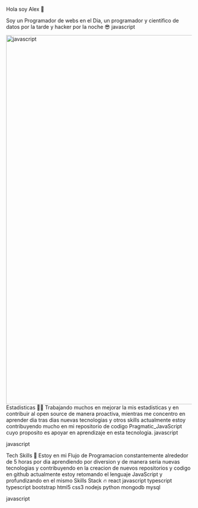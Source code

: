 Hola soy Alex  👋


Soy un Programador de webs en el Dia, un programador y cientifico de datos por la tarde y hacker por la noche 😎
javascript

<img align="center" src="https://user-images.githubusercontent.com/73097560/115834477-dbab4500-a447-11eb-908a-139a6edaec5c.gif" alt="javascript" width="1000"/>
Estadisticas 👨‍💻
Trabajando muchos en mejorar la mis estadisticas y en contribuir al open source de manera proactiva, mientras me concentro en aprender dia tras dias nuevas tecnologias y otros skills actualmente estoy contribuyendo mucho en mi repositorio de codigo Pragmatic_JavaScript cuyo proposito es apoyar en aprendizaje en esta tecnologia.
javascript

javascript

Tech Skills 🚀
Estoy en mi Flujo de Programacion constantemente alrededor de 5 horas por dia aprendiendo por diversion y de manera seria nuevas tecnologias y contribuyendo en la creacion de nuevos repositorios y codigo en github actualmente estoy retomando el lenguaje JavaScript y profundizando en el mismo
Skills Stack 🔥
react javascript typescript typescript bootstrap html5 css3 nodejs python mongodb mysql

javascript
